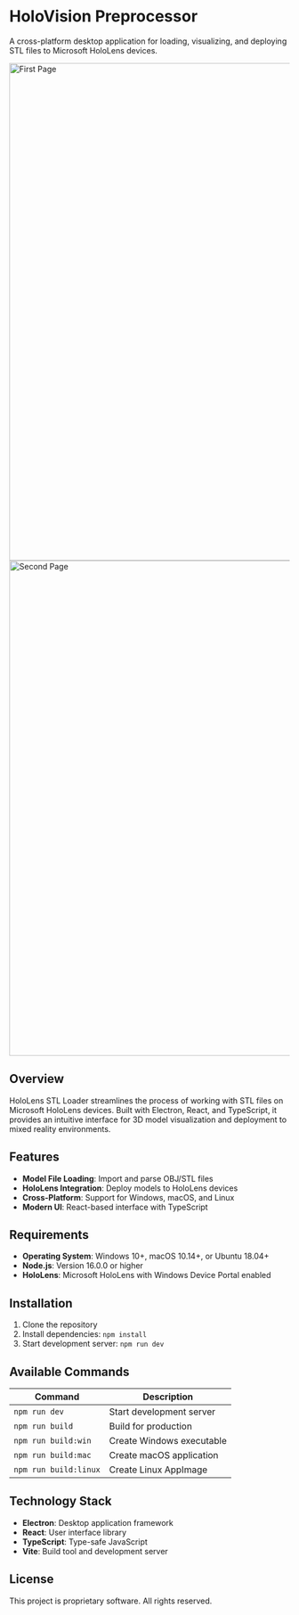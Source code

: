 # HoloVision Preprocessor

A cross-platform desktop application for loading, visualizing, and deploying STL files to Microsoft HoloLens devices.

<img width="1489" height="893" alt="First Page" src="https://github.com/user-attachments/assets/fbce1380-5deb-4d44-93cb-748f69b5c532" />
<img width="1497" height="889" alt="Second Page" src="https://github.com/user-attachments/assets/4c261f9b-54a5-46d4-8c04-0e88570a0b80" />


## Overview

HoloLens STL Loader streamlines the process of working with STL files on Microsoft HoloLens devices. Built with Electron, React, and TypeScript, it provides an intuitive interface for 3D model visualization and deployment to mixed reality environments.

## Features

- **Model File Loading**: Import and parse OBJ/STL files
- **HoloLens Integration**: Deploy models to HoloLens devices
- **Cross-Platform**: Support for Windows, macOS, and Linux
- **Modern UI**: React-based interface with TypeScript

## Requirements

- **Operating System**: Windows 10+, macOS 10.14+, or Ubuntu 18.04+
- **Node.js**: Version 16.0.0 or higher
- **HoloLens**: Microsoft HoloLens with Windows Device Portal enabled

## Installation

1. Clone the repository
2. Install dependencies: `npm install`
3. Start development server: `npm run dev`

## Available Commands

| Command               | Description               |
| --------------------- | ------------------------- |
| `npm run dev`         | Start development server  |
| `npm run build`       | Build for production      |
| `npm run build:win`   | Create Windows executable |
| `npm run build:mac`   | Create macOS application  |
| `npm run build:linux` | Create Linux AppImage     |

## Technology Stack

- **Electron**: Desktop application framework
- **React**: User interface library
- **TypeScript**: Type-safe JavaScript
- **Vite**: Build tool and development server

## License

This project is proprietary software. All rights reserved.

